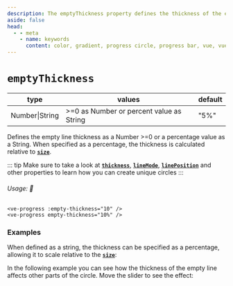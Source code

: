 ```yaml
---
description: The emptyThickness property defines the thickness of the empty progress circle line.
aside: false
head:
  - - meta
    - name: keywords
      content: color, gradient, progress circle, progress bar, vue, vue3, vuejs, vue.js, conic gradient circle
---
```


# `emptyThickness`

<Badge class="mt-2" type="success" text="Animated" />

| type           | values                                    | default |
| -------------- | ----------------------------------------- | ------- |
| Number\|String | \>=0 as Number or percent value as String | "5%"    |

Defines the empty line thickness as a Number >=0 or a percentage value as a String.
When specified as a percentage, the thickness is calculated relative to **[`size`](size.md)**.

::: tip
Make sure to take a look at **[`thickness`](thickness.md)**, **[`lineMode`](lineMode.md)**, **[`linePosition`](linePosition.md)**
and other properties to learn how you can create unique circles
:::

###### Usage: 📜

```vue
<ve-progress :empty-thickness="10" />
<ve-progress empty-thickness="10%" />
```

### Examples
<script setup>
  import ThicknessBasic from '../../.vitepress/theme/Guide/EmptyThickness/ThicknessBasic.vue';
  import ThicknessRelative from '../../.vitepress/theme/Guide/EmptyThickness/ThicknessRelative.vue';
  import ThicknessDependencies from '../../.vitepress/theme/Guide/EmptyThickness/ThicknessDependencies.vue';
</script>

<p>

<ThicknessBasic>
<template #code>

<<< @/.vitepress/theme/Guide/EmptyThickness/Snippet1.vue{vue}

</template>
</ThicknessBasic>

</p>

When defined as a string, the thickness can be specified as a percentage,
allowing it to scale relative to the **[`size`](size.md)**:

<ThicknessRelative>
<template #code>

<<< @/.vitepress/theme/Guide/EmptyThickness/Snippet2.vue{vue}

</template>
</ThicknessRelative>

In the following example you can see how the thickness of the empty line affects other parts of the circle.
Move the slider to see the effect:

<ThicknessDependencies>
<template #code="{ progress }">

```js-vue
<ve-progress :empty-thickness="{{progress}}" dot="20 white" :progress="{{progress}}" />
```
</template>
</ThicknessDependencies>
